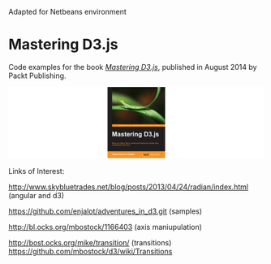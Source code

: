 
Adapted for Netbeans environment


# Mastering D3.js

Code examples for the book _[Mastering D3.js](https://www.packtpub.com/web-development/mastering-d3js)_, published in August 2014 by Packt Publishing.

<img src="assets/img/mastering-d3-cover-centered.png" alt="book cover">


Links of Interest:

http://www.skybluetrades.net/blog/posts/2013/04/24/radian/index.html (angular and d3)

https://github.com/enjalot/adventures_in_d3.git (samples)

http://bl.ocks.org/mbostock/1166403 (axis maniupulation)

http://bost.ocks.org/mike/transition/ (transitions)
https://github.com/mbostock/d3/wiki/Transitions